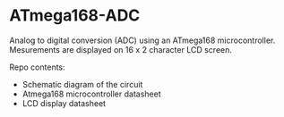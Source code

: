 # ATmega168-ADC

Analog to digital conversion (ADC) using an ATmega168 microcontroller. Mesurements are displayed on 16 x 2 character LCD screen.

Repo contents:
- Schematic diagram of the circuit
- Atmega168 microcontroller datasheet
- LCD display datasheet
